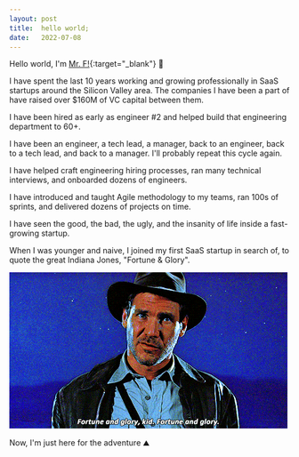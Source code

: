 ```yaml
---
layout: post
title:  hello world;
date:   2022-07-08
---
```

Hello world, I'm [Mr. F!](https://www.youtube.com/watch?v=HVIdy9_wqQw){:target="_blank"} :wave:

I have spent the last 10 years working and growing professionally in SaaS startups around the Silicon Valley area. The companies I have been a part of have raised over $160M of VC capital between them.

I have been hired as early as engineer #2 and helped build that engineering department to 60+.

I have been an engineer, a tech lead, a manager, back to an engineer, back to a tech lead, and back to a manager. I'll probably repeat this cycle again.

I have helped craft engineering hiring processes, ran many technical interviews, and onboarded dozens of engineers.

I have introduced and taught Agile methodology to my teams, ran 100s of sprints, and delivered dozens of projects on time.

I have seen the good, the bad, the ugly, and the insanity of life inside a fast-growing startup.

When I was younger and naive, I joined my first SaaS startup in search of, to quote the great Indiana Jones, "Fortune & Glory".

![Fortune & Glory](/images/indyj-f&g.gif)

Now, I'm just here for the adventure :mountain: